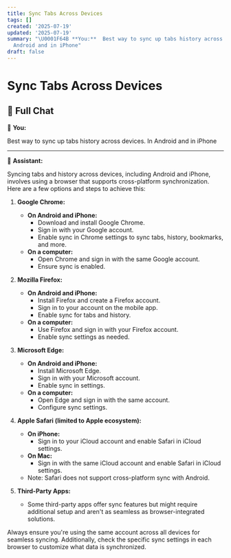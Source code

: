 ```yaml
---
title: Sync Tabs Across Devices
tags: []
created: '2025-07-19'
updated: '2025-07-19'
summary: "\U0001F64B **You:**  Best way to sync up tabs history across devices. In
  Android and in iPhone"
draft: false
---
```


# Sync Tabs Across Devices

## 🧠 Full Chat

🙋 **You:**

Best way to sync up tabs history across devices. In Android and in iPhone

---

🤖 **Assistant:**

Syncing tabs and history across devices, including Android and iPhone, involves using a browser that supports cross-platform synchronization. Here are a few options and steps to achieve this:

1. **Google Chrome:**
   - **On Android and iPhone:**
     - Download and install Google Chrome.
     - Sign in with your Google account.
     - Enable sync in Chrome settings to sync tabs, history, bookmarks, and more.
   - **On a computer:**
     - Open Chrome and sign in with the same Google account.
     - Ensure sync is enabled.

2. **Mozilla Firefox:**
   - **On Android and iPhone:**
     - Install Firefox and create a Firefox account.
     - Sign in to your account on the mobile app.
     - Enable sync for tabs and history.
   - **On a computer:**
     - Use Firefox and sign in with your Firefox account.
     - Enable sync settings as needed.

3. **Microsoft Edge:**
   - **On Android and iPhone:**
     - Install Microsoft Edge.
     - Sign in with your Microsoft account.
     - Enable sync in settings.
   - **On a computer:**
     - Open Edge and sign in with the same account.
     - Configure sync settings.

4. **Apple Safari (limited to Apple ecosystem):**
   - **On iPhone:**
     - Sign in to your iCloud account and enable Safari in iCloud settings.
   - **On Mac:**
     - Sign in with the same iCloud account and enable Safari in iCloud settings.
   - Note: Safari does not support cross-platform sync with Android.

5. **Third-Party Apps:**
   - Some third-party apps offer sync features but might require additional setup and aren't as seamless as browser-integrated solutions.

Always ensure you're using the same account across all devices for seamless syncing. Additionally, check the specific sync settings in each browser to customize what data is synchronized.